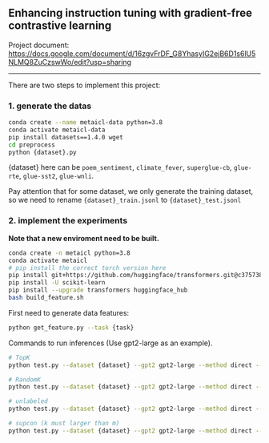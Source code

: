 ## Enhancing instruction tuning with gradient-free contrastive learning

Project document: https://docs.google.com/document/d/16zgvFrDF_G8YhasyIG2ejB6D1s6lU5NLMQ8ZuCzswWo/edit?usp=sharing

<!-- 
A small change in `./preprocess/fewshot_gym_dataset.py`:
Change line 22 to:
```python
parser.add_argument('--do_test', default=True, action='store_true',
                    help="Run 2 tasks per process to test the code")
``` -->

---

There are two steps to implement this project:

### 1. generate the datas

```bash
conda create --name metaicl-data python=3.8
conda activate metaicl-data
pip install datasets==1.4.0 wget
cd preprocess
python {dataset}.py
```
{dataset} here can be `poem_sentiment`, `climate_fever`, `superglue-cb`, `glue-rte`, `glue-sst2`, `glue-wnli`. 

Pay attention that for some dataset, we only generate the training dataset, so we need to rename `{dataset}_train.jsonl` to `{dataset}_test.jsonl`

### 2. implement the experiments

**Note that a new enviroment need to be built.**

```bash
conda create -n metaicl python=3.8
conda activate metaicl
# pip install the correct torch version here
pip install git+https://github.com/huggingface/transformers.git@c37573806ab3526dd805c49cbe2489ad4d68a9d7
pip install -U scikit-learn
pip install --upgrade transformers huggingface_hub
bash build_feature.sh
```

First need to generate data features:
```bash
python get_feature.py --task {task}
```


Commands to run inferences (Use gpt2-large as an example).
```bash
# TopK
python test.py --dataset {dataset} --gpt2 gpt2-large --method direct --out_dir out/gpt2-large --do_zeroshot --test_batch_size 4 --use_demonstrations  --seed 100 --k {number} --topk

# RandomK
python test.py --dataset {dataset} --gpt2 gpt2-large --method direct --out_dir out/gpt2-large --do_zeroshot --test_batch_size 4 --use_demonstrations  --seed 100 --k {number} --randomk

# unlabeled
python test.py --dataset {dataset} --gpt2 gpt2-large --method direct --out_dir out/gpt2-large --do_zeroshot --test_batch_size 4 --use_demonstrations  --seed 100 --k {number} --unlabeled

# supcon (k must larger than m)
python test.py --dataset {dataset} --gpt2 gpt2-large --method direct --out_dir out/gpt2-large --do_zeroshot --test_batch_size 4 --use_demonstrations  --seed 100 --k {number} --m {number} --supcon
```